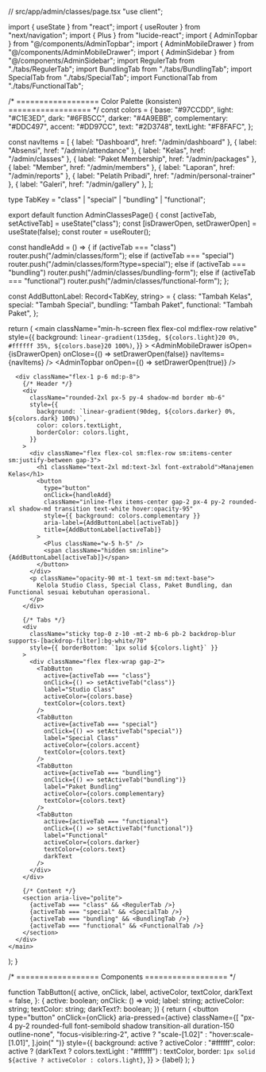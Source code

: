 // src/app/admin/classes/page.tsx
"use client";

import { useState } from "react";
import { useRouter } from "next/navigation";
import { Plus } from "lucide-react";
import { AdminTopbar } from "@/components/AdminTopbar";
import { AdminMobileDrawer } from "@/components/AdminMobileDrawer";
import { AdminSidebar } from "@/components/AdminSidebar";
import RegulerTab from "./tabs/RegulerTab";
import BundlingTab from "./tabs/BundlingTab";
import SpecialTab from "./tabs/SpecialTab";
import FunctionalTab from "./tabs/FunctionalTab";

/* ================== Color Palette (konsisten) ================== */
const colors = {
  base: "#97CCDD",
  light: "#C1E3ED",
  dark: "#6FB5CC",
  darker: "#4A9EBB",
  complementary: "#DDC497",
  accent: "#DD97CC",
  text: "#2D3748",
  textLight: "#F8FAFC",
};

const navItems = [
  { label: "Dashboard", href: "/admin/dashboard" },
  { label: "Absensi", href: "/admin/attendance" },
  { label: "Kelas", href: "/admin/classes" },
  { label: "Paket Membership", href: "/admin/packages" },
  { label: "Member", href: "/admin/members" },
  { label: "Laporan", href: "/admin/reports" },
  { label: "Pelatih Pribadi", href: "/admin/personal-trainer" },
  { label: "Galeri", href: "/admin/gallery" },
];

type TabKey = "class" | "special" | "bundling" | "functional";

export default function AdminClassesPage() {
  const [activeTab, setActiveTab] = useState<TabKey>("class");
  const [isDrawerOpen, setDrawerOpen] = useState(false);
  const router = useRouter();

  const handleAdd = () => {
    if (activeTab === "class") router.push("/admin/classes/form");
    else if (activeTab === "special") router.push("/admin/classes/form?type=special");
    else if (activeTab === "bundling") router.push("/admin/classes/bundling-form");
    else if (activeTab === "functional") router.push("/admin/classes/functional-form");
  };

  const AddButtonLabel: Record<TabKey, string> = {
    class: "Tambah Kelas",
    special: "Tambah Special",
    bundling: "Tambah Paket",
    functional: "Tambah Paket",
  };

  return (
    <main
      className="min-h-screen flex flex-col md:flex-row relative"
      style={{
        background: `linear-gradient(135deg, ${colors.light}20 0%, #ffffff 35%, ${colors.base}20 100%)`,
      }}
    >
      <AdminMobileDrawer isOpen={isDrawerOpen} onClose={() => setDrawerOpen(false)} navItems={navItems} />
      <AdminTopbar onOpen={() => setDrawerOpen(true)} />
      <AdminSidebar navItems={navItems} />

      <div className="flex-1 p-6 md:p-8">
        {/* Header */}
        <div
          className="rounded-2xl px-5 py-4 shadow-md border mb-6"
          style={{
            background: `linear-gradient(90deg, ${colors.darker} 0%, ${colors.dark} 100%)`,
            color: colors.textLight,
            borderColor: colors.light,
          }}
        >
          <div className="flex flex-col sm:flex-row sm:items-center sm:justify-between gap-3">
            <h1 className="text-2xl md:text-3xl font-extrabold">Manajemen Kelas</h1>
            <button
              type="button"
              onClick={handleAdd}
              className="inline-flex items-center gap-2 px-4 py-2 rounded-xl shadow-md transition text-white hover:opacity-95"
              style={{ background: colors.complementary }}
              aria-label={AddButtonLabel[activeTab]}
              title={AddButtonLabel[activeTab]}
            >
              <Plus className="w-5 h-5" />
              <span className="hidden sm:inline">{AddButtonLabel[activeTab]}</span>
            </button>
          </div>
          <p className="opacity-90 mt-1 text-sm md:text-base">
            Kelola Studio Class, Special Class, Paket Bundling, dan Functional sesuai kebutuhan operasional.
          </p>
        </div>

        {/* Tabs */}
        <div
          className="sticky top-0 z-10 -mt-2 mb-6 pb-2 backdrop-blur supports-[backdrop-filter]:bg-white/70"
          style={{ borderBottom: `1px solid ${colors.light}` }}
        >
          <div className="flex flex-wrap gap-2">
            <TabButton
              active={activeTab === "class"}
              onClick={() => setActiveTab("class")}
              label="Studio Class"
              activeColor={colors.base}
              textColor={colors.text}
            />
            <TabButton
              active={activeTab === "special"}
              onClick={() => setActiveTab("special")}
              label="Special Class"
              activeColor={colors.accent}
              textColor={colors.text}
            />
            <TabButton
              active={activeTab === "bundling"}
              onClick={() => setActiveTab("bundling")}
              label="Paket Bundling"
              activeColor={colors.complementary}
              textColor={colors.text}
            />
            <TabButton
              active={activeTab === "functional"}
              onClick={() => setActiveTab("functional")}
              label="Functional"
              activeColor={colors.darker}
              textColor={colors.text}
              darkText
            />
          </div>
        </div>

        {/* Content */}
        <section aria-live="polite">
          {activeTab === "class" && <RegulerTab />}
          {activeTab === "special" && <SpecialTab />}
          {activeTab === "bundling" && <BundlingTab />}
          {activeTab === "functional" && <FunctionalTab />}
        </section>
      </div>
    </main>
  );
}

/* ================== Components ================== */

function TabButton({
  active,
  onClick,
  label,
  activeColor,
  textColor,
  darkText = false,
}: {
  active: boolean;
  onClick: () => void;
  label: string;
  activeColor: string;
  textColor: string;
  darkText?: boolean;
}) {
  return (
    <button
      type="button"
      onClick={onClick}
      aria-pressed={active}
      className={[
        "px-4 py-2 rounded-full font-semibold shadow transition-all duration-150 outline-none",
        "focus-visible:ring-2",
        active ? "scale-[1.02]" : "hover:scale-[1.01]",
      ].join(" ")}
      style={{
        background: active ? activeColor : "#ffffff",
        color: active ? (darkText ? colors.textLight : "#ffffff") : textColor,
        border: `1px solid ${active ? activeColor : colors.light}`,
      }}
    >
      {label}
    </button>
  );
}
